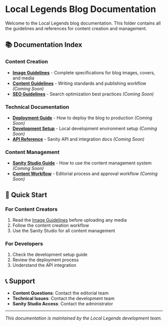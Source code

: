# Local Legends Blog Documentation

Welcome to the Local Legends blog documentation. This folder contains all the guidelines and references for content creation and management.

## 📚 Documentation Index

### Content Creation

- **[Image Guidelines](image-guidelines.md)** - Complete specifications for blog images, covers, and media
- **[Content Guidelines](content-guidelines.md)** - Writing standards and publishing workflow _(Coming Soon)_
- **[SEO Guidelines](seo-guidelines.md)** - Search optimization best practices _(Coming Soon)_

### Technical Documentation

- **[Deployment Guide](deployment.md)** - How to deploy the blog to production _(Coming Soon)_
- **[Development Setup](development.md)** - Local development environment setup _(Coming Soon)_
- **[API Reference](api-reference.md)** - Sanity API and integration docs _(Coming Soon)_

### Content Management

- **[Sanity Studio Guide](sanity-studio.md)** - How to use the content management system _(Coming Soon)_
- **[Content Workflow](content-workflow.md)** - Editorial process and approval workflow _(Coming Soon)_

## 🎯 Quick Start

### For Content Creators

1. Read the [Image Guidelines](image-guidelines.md) before uploading any media
2. Follow the content creation workflow
3. Use the Sanity Studio for all content management

### For Developers

1. Check the development setup guide
2. Review the deployment process
3. Understand the API integration

## 📞 Support

- **Content Questions**: Contact the editorial team
- **Technical Issues**: Contact the development team
- **Sanity Studio Access**: Contact the administrator

---

_This documentation is maintained by the Local Legends development team._
